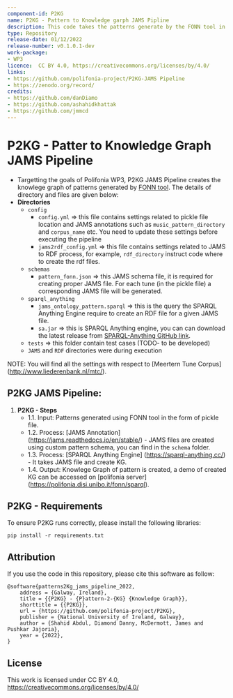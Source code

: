 ```yaml
---
component-id: P2KG
name: P2KG - Pattern to Knowledge garph JAMS Pipline
description: This code takes the patterns generate by the FONN tool in the form of pickle file and then creates Knowlege graph of the all the patterns found in different tunes.
type: Repository
release-date: 01/12/2022
release-number: v0.1.0.1-dev
work-package: 
- WP3
licence:  CC BY 4.0, https://creativecommons.org/licenses/by/4.0/
links:
- https://github.com/polifonia-project/P2KG-JAMS Pipeline
- https://zenodo.org/record/
credits:
- https://github.com/danDiamo
- https://github.com/ashahidkhattak
- https://github.com/jmmcd
---
```


# P2KG - Patter to Knowledge Graph JAMS Pipeline 

- Targetting the goals of Polifonia WP3, P2KG JAMS Pipeline creates the knowlege graph of patterns generated by [FONN tool](https://github.com/polifonia-project/folk_ngram_analysis). The details of directory and files are given below:
- **Directories**
  - ``config`` 
    - ``config.yml`` => this file contains settings related to pickle file location and JAMS annotations such as ``music_pattern_directory`` and ``corpus_name`` etc. You need to update these settings before executing the pipeline 
    - ``jams2rdf_config.yml`` => this file contains settings related to JAMS to RDF process, for example, ``rdf_directory`` instruct code where to create the rdf files.
  - ``schemas``
    - ``pattern_fonn.json`` => this JAMS schema file, it is required for creating proper JAMS file. For each tune (in the pickle file) a corresponding JAMS file will be generated.
  - ``sparql_anything``
    - ``jams_ontology_pattern.sparql`` => this is the query the SPARQL Anything Engine require to create an RDF file for a given JAMS file. 
    - ``sa.jar`` => this is SPARQL Anything engine, you can can download the latest release from [SPARQL-Anything GitHub link](https://github.com/SPARQL-Anything/sparql.anything/releases/tag/v0.8.0).  
  - ``tests`` => this folder contain test cases (TODO- to be developed) 
  - ``JAMS`` and ``RDF`` directories were during execution



NOTE: You will find all the settings with respect to [Meertern Tune Corpus] (http://www.liederenbank.nl/mtc/).
## P2KG JAMS Pipeline:

1. **P2KG - Steps**
   * 1.1. Input: Patterns generated using FONN tool in the form of pickle file.
   * 1.2. Process: [JAMS Annotation] (https://jams.readthedocs.io/en/stable/) - JAMS files are created using custom pattern schema, you can find in the ``schema`` folder. 
   * 1.3. Process: [SPARQL Anything Engine] (https://sparql-anything.cc/) - It takes JAMS file and create KG. 
   * 1.4. Output: Knowlege Graph of pattern is created, a demo of created KG can be accessed on [polifonia server] (https://polifonia.disi.unibo.it/fonn/sparql). 
   
## P2KG - Requirements

To ensure P2KG runs correctly, please install the following libraries:

``` pip install -r requirements.txt ```

##  Attribution

If you use the code in this repository, please cite this software as follow: 
```
@software{patterns2Kg_jams_pipeline_2022,
	address = {Galway, Ireland},
	title = {{P2KG} - {P}attern-2-{KG} {Knowledge Graph}},
	shorttitle = {{P2KG}},
	url = {https://github.com/polifonia-project/P2KG},
	publisher = {National University of Ireland, Galway},
	author = {Shahid Abdul, Diamond Danny, McDermott, James and Pushkar Jajoria},
	year = {2022},
}
```

## License
This work is licensed under CC BY 4.0, https://creativecommons.org/licenses/by/4.0/
